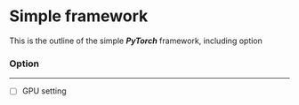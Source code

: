 # Simple framework

This is the outline of the simple ***PyTorch*** framework, including option



### Option

------

- [ ] GPU setting

